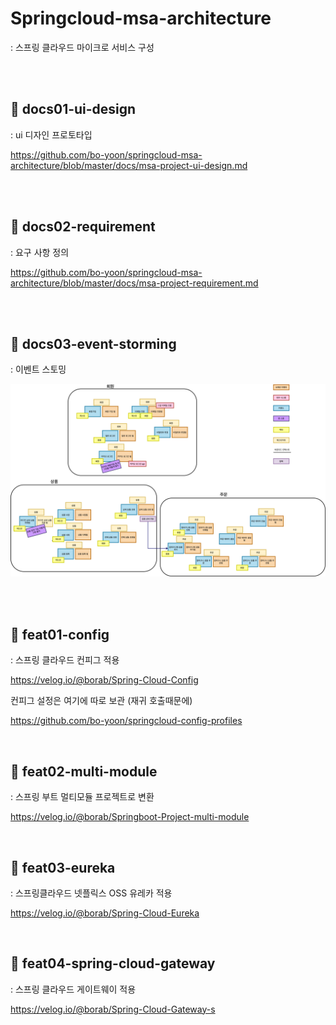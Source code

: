 # Springcloud-msa-architecture 
: 스프링 클라우드 마이크로 서비스 구성


<br>
<br>

## 📖 docs01-ui-design
: ui 디자인 프로토타입

https://github.com/bo-yoon/springcloud-msa-architecture/blob/master/docs/msa-project-ui-design.md



<br>
<br>


## 📖 docs02-requirement
: 요구 사항 정의

https://github.com/bo-yoon/springcloud-msa-architecture/blob/master/docs/msa-project-requirement.md

<br>
<br>



## 📖 docs03-event-storming

: 이벤트 스토밍

![event-storming.drawio](README.assets/event-storming.drawio.png)



<br><br>






## 🤔 feat01-config
: 스프링 클라우드 컨피그 적용

https://velog.io/@borab/Spring-Cloud-Config

컨피그 설정은 여기에 따로 보관 (재귀 호출때문에)


https://github.com/bo-yoon/springcloud-config-profiles

<br>

## 🤔 feat02-multi-module
: 스프링 부트 멀티모듈 프로젝트로 변환

https://velog.io/@borab/Springboot-Project-multi-module

<br>

## 🤔 feat03-eureka
: 스프링클라우드 넷플릭스 OSS 유레카 적용

https://velog.io/@borab/Spring-Cloud-Eureka


<br>

## 🤔 feat04-spring-cloud-gateway
: 스프링 클라우드 게이트웨이 적용


https://velog.io/@borab/Spring-Cloud-Gateway-s

<br>

